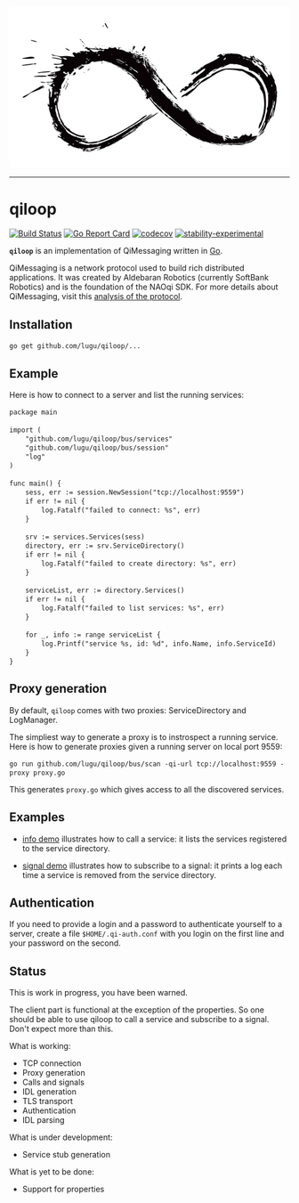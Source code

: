 ![qiloop](https://github.com/lugu/qiloop/blob/master/doc/logo.jpg)

-----

# qiloop

[![Build Status](https://travis-ci.org/lugu/qiloop.svg?branch=master)](https://travis-ci.org/lugu/qiloop) [![Go Report Card](https://goreportcard.com/badge/github.com/lugu/qiloop)](https://goreportcard.com/report/github.com/lugu/qiloop) [![codecov](https://codecov.io/gh/lugu/qiloop/branch/master/graph/badge.svg)](https://codecov.io/gh/lugu/qiloop) [![stability-experimental](https://img.shields.io/badge/stability-experimental-orange.svg)](https://github.com/emersion/stability-badges#experimental)


**`qiloop`** is an implementation of QiMessaging written in [Go](https://golang.org).

QiMessaging is a network protocol used to build rich distributed
applications. It was created by Aldebaran Robotics (currently SoftBank
Robotics) and is the foundation of the NAOqi SDK. For more details
about QiMessaging, visit this [analysis of the
protocol](https://github.com/lugu/qiloop/blob/master/doc/NOTES.md).

Installation
------------

```
go get github.com/lugu/qiloop/...
```

Example
-------

Here is how to connect to a server and list the running services:

```golang
package main

import (
	"github.com/lugu/qiloop/bus/services"
	"github.com/lugu/qiloop/bus/session"
	"log"
)

func main() {
	sess, err := session.NewSession("tcp://localhost:9559")
	if err != nil {
		log.Fatalf("failed to connect: %s", err)
	}

	srv := services.Services(sess)
	directory, err := srv.ServiceDirectory()
	if err != nil {
		log.Fatalf("failed to create directory: %s", err)
	}

	serviceList, err := directory.Services()
	if err != nil {
		log.Fatalf("failed to list services: %s", err)
	}

	for _, info := range serviceList {
		log.Printf("service %s, id: %d", info.Name, info.ServiceId)
	}
}
```

Proxy generation
----------------

By default, `qiloop` comes with two proxies: ServiceDirectory and
LogManager.

The simpliest way to generate a proxy is to instrospect a running
service. Here is how to generate proxies given a running server on
local port 9559:


```
go run github.com/lugu/qiloop/bus/scan -qi-url tcp://localhost:9559 -proxy proxy.go
```

This generates `proxy.go` which gives access to all the discovered
services.

Examples
--------

- [info
  demo](https://github.com/lugu/qiloop/blob/master/bus/cmd/info/main.go)
  illustrates how to call a service: it lists the services registered
  to the service directory.


- [signal
  demo](https://github.com/lugu/qiloop/blob/master/bus/services/demo/cmd/signal/main.go)
  illustrates how to subscribe to a signal: it prints a log each time
  a service is removed from the service directory.

Authentication
--------------

If you need to provide a login and a password to authenticate yourself
to a server, create a file `$HOME/.qi-auth.conf` with you login on the
first line and your password on the second.

Status
------

This is work in progress, you have been warned.

The client part is functional at the exception of the properties. So
one should be able to use qiloop to call a service and subscribe to a
signal. Don't expect more than this.

What is working:

- TCP connection
- Proxy generation
- Calls and signals
- IDL generation
- TLS transport
- Authentication
- IDL parsing

What is under development:

- Service stub generation

What is yet to be done:

- Support for properties
